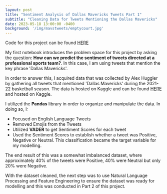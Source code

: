 ```yaml
---
layout: post
title: "Sentiment Analysis of Dallas Mavericks Tweets Part 1"
subtitle: "Cleaning Data for Tweets Mentioning the Dallas Mavericks"
date: 2023-05-18 13:00:00 -0400
background: '/img/mavstweets/emptycourt.jpg'
---
```


Code for this project can be found [HERE](https://github.com/thebrianjohns/mavstweets/blob/main/Mavs%20NLP%20%231%20-%20Data%20Cleaning%20%26%20EDA.ipynb)

My first notebook introduces the problem space for this project by asking the question: **How can we predict the sentiment of tweets directed at a professional sports team?**.  In this case, I am using tweets that mention the key phrase 'Dallas Mavericks'.

In order to answer this, I acquired data that was collected by Alex Huggler by gathering all tweets that mentioned 'Dallas Mavericks' during the 2021-22 basketball season.  The data is hosted on Kaggle and can be found [HERE](https://www.kaggle.com/datasets/alexhuggler/dallas-mavericks-twitter-data-for-20212022-games) and hosted on Kaggle.

I utilized the **Pandas** library in order to organize and manipulate the data.  In doing so, I:
- Focused on English Language Tweets
- Removed Emojis from the Tweets
- Utilized **VADER** to get Sentiment Scores for each tweet
- Used the Sentiment Scores to establish whether a tweet was Positive, Negative or Neutral.  This classification became the target variable for my modelling.

The end result of this was a somewhat imbalanced dataset, where approximately 40% of the tweets were Positive, 40% were Neutral but only 20% were Negative.

With the dataset cleaned, the next step was to use Natural Language Processing and Feature Engineering to ensure the dataset was ready for modelling and this was conducted in Part 2 of this project.